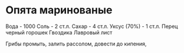 # Опята маринованые
Вода - 1000
Соль - 2 ст.л.
Сахар - 4 ст.л.
Уксус (70%) - 1 ст.л.
Перец черный горошек
Гвоздика
Лавровый лист

Грибы промыть, залить рассолом, довести до кипения,

